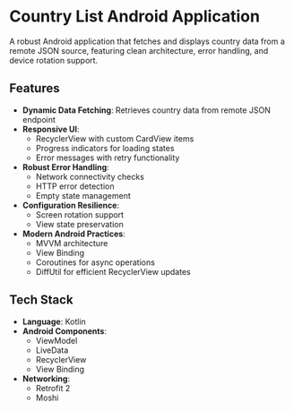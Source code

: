 # Country List Android Application

A robust Android application that fetches and displays country data from a remote JSON source, featuring clean architecture, error handling, and device rotation support.


## Features
- **Dynamic Data Fetching**: Retrieves country data from remote JSON endpoint
- **Responsive UI**:
    - RecyclerView with custom CardView items
    - Progress indicators for loading states
    - Error messages with retry functionality
- **Robust Error Handling**:
    - Network connectivity checks
    - HTTP error detection
    - Empty state management
- **Configuration Resilience**:
    - Screen rotation support
    - View state preservation
- **Modern Android Practices**:
    - MVVM architecture
    - View Binding
    - Coroutines for async operations
    - DiffUtil for efficient RecyclerView updates

## Tech Stack
- **Language**: Kotlin
- **Android Components**:
    - ViewModel
    - LiveData
    - RecyclerView
    - View Binding
- **Networking**:
    - Retrofit 2
    - Moshi


